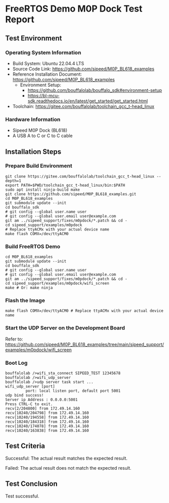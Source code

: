 # FreeRTOS Demo M0P Dock Test Report

## Test Environment

### Operating System Information

- Build System: Ubuntu 22.04.4 LTS
- Source Code Link: https://github.com/sipeed/M0P_BL618_examples
- Reference Installation Document: https://github.com/sipeed/M0P_BL618_examples
    - Environment Setup:
        - https://github.com/bouffalolab/bouffalo_sdk#environment-setup
        - https://bl-mcu-sdk.readthedocs.io/en/latest/get_started/get_started.html
- Toolchain: https://gitee.com/bouffalolab/toolchain_gcc_t-head_linux

### Hardware Information

- Sipeed M0P Dock (BL618)
- A USB A to C or C to C cable

## Installation Steps

### Prepare Build Environment

```shell
git clone https://gitee.com/bouffalolab/toolchain_gcc_t-head_linux --depth=1
export PATH=$PWD/toolchain_gcc_t-head_linux/bin:$PATH
sudo apt install ninja-build make
git clone https://github.com/sipeed/M0P_BL618_examples.git
cd M0P_BL618_examples
git submodule update --init
cd bouffalo_sdk
# git config --global user.name user
# git config --global user.email user@example.com
git am ../sipeed_support/fixes/m0pdock/*.patch && cd -
cd sipeed_support/examples/m0pdock
# Replace ttyACMx with your actual device name
make flash COMX=/dev/ttyACM0
```

### Build FreeRTOS Demo

```shell
cd M0P_BL618_examples
git submodule update --init
cd bouffalo_sdk
# git config --global user.name user
# git config --global user.email user@example.com
git am ../sipeed_support/fixes/m0pdock/*.patch && cd -
cd sipeed_support/examples/m0pdock/wifi_screen
make # Or: make ninja
```

### Flash the Image

```shell
make flash COMX=/dev/ttyACM0 # Replace ttyACMx with your actual device name
```

### Start the UDP Server on the Development Board

Refer to: https://github.com/sipeed/M0P_BL618_examples/tree/main/sipeed_support/examples/m0pdock/wifi_screen

### Boot Log

```shell
bouffalolab />wifi_sta_connect SIPEED_TEST 12345678
bouffalolab />wifi_udp_server
bouffalolab />udp server task start ...
wifi_udp_server [port]
         port: local listen port, default port 5001
udp bind success!
Server ip Address : 0.0.0.0:5001
Press CTRL-C to exit.
recv[2/204800] from 172.49.14.160
recv[10240/204798] from 172.49.14.160
recv[10240/194558] from 172.49.14.160
recv[10240/184318] from 172.49.14.160
recv[10240/174078] from 172.49.14.160
recv[10240/163838] from 172.49.14.160
```

## Test Criteria

Successful: The actual result matches the expected result.

Failed: The actual result does not match the expected result.

## Test Conclusion

Test successful.

